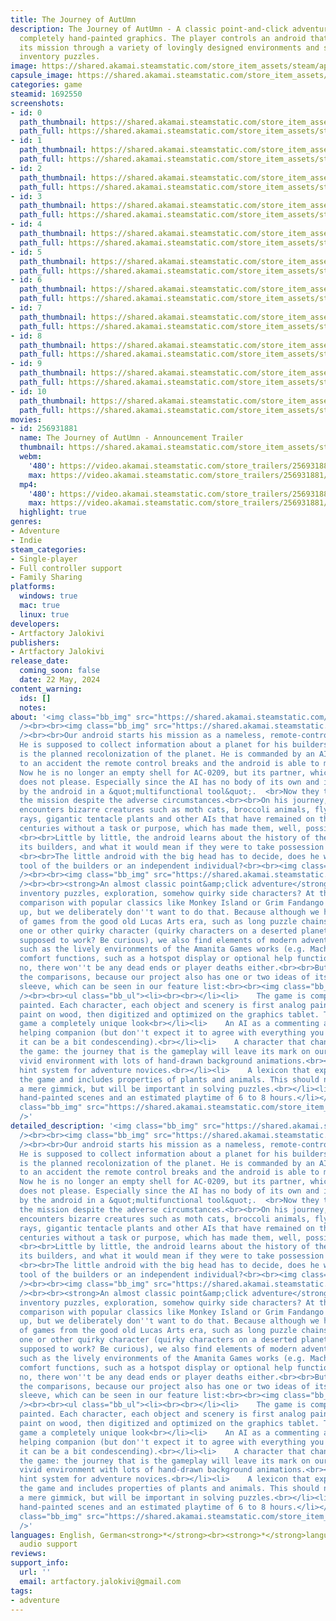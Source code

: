 ```yaml
---
title: The Journey of AutUmn
description: The Journey of AutUmn - A classic point-and-click adventure game with
  completely hand-painted graphics. The player controls an android that crashes during
  its mission through a variety of lovingly designed environments and solves classic
  inventory puzzles.
image: https://shared.akamai.steamstatic.com/store_item_assets/steam/apps/1692550/header.jpg?t=1727616847
capsule_image: https://shared.akamai.steamstatic.com/store_item_assets/steam/apps/1692550/capsule_231x87.jpg?t=1727616847
categories: game
steamid: 1692550
screenshots:
- id: 0
  path_thumbnail: https://shared.akamai.steamstatic.com/store_item_assets/steam/apps/1692550/ss_cc7ab22cb7b971670c975e1d8a5133ce0e7cbbfb.600x338.jpg?t=1727616847
  path_full: https://shared.akamai.steamstatic.com/store_item_assets/steam/apps/1692550/ss_cc7ab22cb7b971670c975e1d8a5133ce0e7cbbfb.1920x1080.jpg?t=1727616847
- id: 1
  path_thumbnail: https://shared.akamai.steamstatic.com/store_item_assets/steam/apps/1692550/ss_ba97419853760e68e55e2978e083605ed4bb9b20.600x338.jpg?t=1727616847
  path_full: https://shared.akamai.steamstatic.com/store_item_assets/steam/apps/1692550/ss_ba97419853760e68e55e2978e083605ed4bb9b20.1920x1080.jpg?t=1727616847
- id: 2
  path_thumbnail: https://shared.akamai.steamstatic.com/store_item_assets/steam/apps/1692550/ss_eee0de118168b2e2d30cb1af193b1ad5757a1889.600x338.jpg?t=1727616847
  path_full: https://shared.akamai.steamstatic.com/store_item_assets/steam/apps/1692550/ss_eee0de118168b2e2d30cb1af193b1ad5757a1889.1920x1080.jpg?t=1727616847
- id: 3
  path_thumbnail: https://shared.akamai.steamstatic.com/store_item_assets/steam/apps/1692550/ss_321dd1398a0daef32955a94b04deb05ba96fe0fb.600x338.jpg?t=1727616847
  path_full: https://shared.akamai.steamstatic.com/store_item_assets/steam/apps/1692550/ss_321dd1398a0daef32955a94b04deb05ba96fe0fb.1920x1080.jpg?t=1727616847
- id: 4
  path_thumbnail: https://shared.akamai.steamstatic.com/store_item_assets/steam/apps/1692550/ss_d735b63b666b5162c5c1086906e411239f4272f4.600x338.jpg?t=1727616847
  path_full: https://shared.akamai.steamstatic.com/store_item_assets/steam/apps/1692550/ss_d735b63b666b5162c5c1086906e411239f4272f4.1920x1080.jpg?t=1727616847
- id: 5
  path_thumbnail: https://shared.akamai.steamstatic.com/store_item_assets/steam/apps/1692550/ss_a5365c8e3d978412f923666bc7f6bcbeb8e4a06f.600x338.jpg?t=1727616847
  path_full: https://shared.akamai.steamstatic.com/store_item_assets/steam/apps/1692550/ss_a5365c8e3d978412f923666bc7f6bcbeb8e4a06f.1920x1080.jpg?t=1727616847
- id: 6
  path_thumbnail: https://shared.akamai.steamstatic.com/store_item_assets/steam/apps/1692550/ss_68b0163b52962d463b5ddee68961f445460d8564.600x338.jpg?t=1727616847
  path_full: https://shared.akamai.steamstatic.com/store_item_assets/steam/apps/1692550/ss_68b0163b52962d463b5ddee68961f445460d8564.1920x1080.jpg?t=1727616847
- id: 7
  path_thumbnail: https://shared.akamai.steamstatic.com/store_item_assets/steam/apps/1692550/ss_1a45ed1415d6164fcedeabf2c009a78ab9d75245.600x338.jpg?t=1727616847
  path_full: https://shared.akamai.steamstatic.com/store_item_assets/steam/apps/1692550/ss_1a45ed1415d6164fcedeabf2c009a78ab9d75245.1920x1080.jpg?t=1727616847
- id: 8
  path_thumbnail: https://shared.akamai.steamstatic.com/store_item_assets/steam/apps/1692550/ss_5d8d2e436c71ba095b5463017c18f30b5e1240b2.600x338.jpg?t=1727616847
  path_full: https://shared.akamai.steamstatic.com/store_item_assets/steam/apps/1692550/ss_5d8d2e436c71ba095b5463017c18f30b5e1240b2.1920x1080.jpg?t=1727616847
- id: 9
  path_thumbnail: https://shared.akamai.steamstatic.com/store_item_assets/steam/apps/1692550/ss_ed560f90f9ca0c33eb50909139d9ca9a5b3e4e38.600x338.jpg?t=1727616847
  path_full: https://shared.akamai.steamstatic.com/store_item_assets/steam/apps/1692550/ss_ed560f90f9ca0c33eb50909139d9ca9a5b3e4e38.1920x1080.jpg?t=1727616847
- id: 10
  path_thumbnail: https://shared.akamai.steamstatic.com/store_item_assets/steam/apps/1692550/ss_607e2a1d4d8d6675df76e6866127af49ed300cd6.600x338.jpg?t=1727616847
  path_full: https://shared.akamai.steamstatic.com/store_item_assets/steam/apps/1692550/ss_607e2a1d4d8d6675df76e6866127af49ed300cd6.1920x1080.jpg?t=1727616847
movies:
- id: 256931881
  name: The Journey of AutUmn - Announcement Trailer
  thumbnail: https://shared.akamai.steamstatic.com/store_item_assets/steam/apps/256931881/movie.293x165.jpg?t=1705916378
  webm:
    '480': https://video.akamai.steamstatic.com/store_trailers/256931881/movie480_vp9.webm?t=1705916378
    max: https://video.akamai.steamstatic.com/store_trailers/256931881/movie_max_vp9.webm?t=1705916378
  mp4:
    '480': https://video.akamai.steamstatic.com/store_trailers/256931881/movie480.mp4?t=1705916378
    max: https://video.akamai.steamstatic.com/store_trailers/256931881/movie_max.mp4?t=1705916378
  highlight: true
genres:
- Adventure
- Indie
steam_categories:
- Single-player
- Full controller support
- Family Sharing
platforms:
  windows: true
  mac: true
  linux: true
developers:
- Artfactory Jalokivi
publishers:
- Artfactory Jalokivi
release_date:
  coming_soon: false
  date: 22 May, 2024
content_warning:
  ids: []
  notes:
about: '<img class="bb_img" src="https://shared.akamai.steamstatic.com/store_item_assets/steam/apps/1692550/extras/Hnet-image_1__1_.gif?t=1727616847"
  /><br><br><img class="bb_img" src="https://shared.akamai.steamstatic.com/store_item_assets/steam/apps/1692550/extras/steam_story.png?t=1727616847"
  /><br><br>Our android starts his mission as a nameless, remote-controlled worker.
  He is supposed to collect information about a planet for his builders, the goal
  is the planned recolonization of the planet. He is commanded by an AI named AC-0209.<br><br>Thanks
  to an accident the remote control breaks and the android is able to make free decisions.
  Now he is no longer an empty shell for AC-0209, but its partner, which the AI absolutely
  does not please. Especially since the AI has no body of its own and is carried around
  by the android in a &quot;multifunctional tool&quot;.  <br>Now they try to complete
  the mission despite the adverse circumstances.<br><br>On his journey, the android
  encounters bizarre creatures such as moth cats, broccoli animals, flying stream
  rays, gigantic tentacle plants and other AIs that have remained on the planet for
  centuries without a task or purpose, which has made them, well, possibly a bit strange.
  <br><br>Little by little, the android learns about the history of the planet and
  its builders, and what it would mean if they were to take possession of it again.
  <br><br>The little android with the big head has to decide, does he want to be a
  tool of the builders or an independent individual?<br><br><img class="bb_img" src="https://shared.akamai.steamstatic.com/store_item_assets/steam/apps/1692550/extras/Hnet-image_2_.gif?t=1727616847"
  /><br><br><img class="bb_img" src="https://shared.akamai.steamstatic.com/store_item_assets/steam/apps/1692550/extras/steam_gameplay.png?t=1727616847"
  /><br><br><strong>An almost classic point&amp;click adventure</strong><br><br>Classic
  inventory puzzles, exploration, somehow quirky side characters? At this point, the
  comparison with popular classics like Monkey Island or Grim Fandango usually comes
  up, but we deliberately don''t want to do that. Because although we have many elements
  of games from the good old Lucas Arts era, such as long puzzle chains or even the
  one or other quirky character (quirky characters on a deserted planet, how is that
  supposed to work? Be curious), we also find elements of modern adventure games,
  such as the lively environments of the Amanita Games works (e.g. Machinarium) or
  comfort functions, such as a hotspot display or optional help functions.<br><br>And
  no, there won''t be any dead ends or player deaths either.<br><br>But enough of
  the comparisons, because our project also has one or two ideas of its own up its
  sleeve, which can be seen in our feature list:<br><br><img class="bb_img" src="https://shared.akamai.steamstatic.com/store_item_assets/steam/apps/1692550/extras/steam_features.png?t=1727616847"
  /><br><br><ul class="bb_ul"><li><br><br></li><li>    The game is completely hand
  painted. Each character, each object and scenery is first analog painted with acrylic
  paint on wood, then digitized and optimized on the graphics tablet. This gives the
  game a completely unique look<br></li><li>    An AI as a commenting and sometimes
  helping companion (but don''t expect it to agree with everything you do and sometimes
  it can be a bit condescending).<br></li><li>    A character that changes throughout
  the game: the journey that is the gameplay will leave its mark on our brave android.<br></li><li>    A
  vivid environment with lots of hand-drawn background animations.<br></li><li>    An
  hint system for adventure novices.<br></li><li>    A lexicon that expands throughout
  the game and includes properties of plants and animals. This should not serve as
  a mere gimmick, but will be important in solving puzzles.<br></li><li>    Over 60
  hand-painted scenes and an estimated playtime of 6 to 8 hours.</li></ul><br><img
  class="bb_img" src="https://shared.akamai.steamstatic.com/store_item_assets/steam/apps/1692550/extras/Webp.net-resizeimage_1_.gif?t=1727616847"
  />'
detailed_description: '<img class="bb_img" src="https://shared.akamai.steamstatic.com/store_item_assets/steam/apps/1692550/extras/Hnet-image_1__1_.gif?t=1727616847"
  /><br><br><img class="bb_img" src="https://shared.akamai.steamstatic.com/store_item_assets/steam/apps/1692550/extras/steam_story.png?t=1727616847"
  /><br><br>Our android starts his mission as a nameless, remote-controlled worker.
  He is supposed to collect information about a planet for his builders, the goal
  is the planned recolonization of the planet. He is commanded by an AI named AC-0209.<br><br>Thanks
  to an accident the remote control breaks and the android is able to make free decisions.
  Now he is no longer an empty shell for AC-0209, but its partner, which the AI absolutely
  does not please. Especially since the AI has no body of its own and is carried around
  by the android in a &quot;multifunctional tool&quot;.  <br>Now they try to complete
  the mission despite the adverse circumstances.<br><br>On his journey, the android
  encounters bizarre creatures such as moth cats, broccoli animals, flying stream
  rays, gigantic tentacle plants and other AIs that have remained on the planet for
  centuries without a task or purpose, which has made them, well, possibly a bit strange.
  <br><br>Little by little, the android learns about the history of the planet and
  its builders, and what it would mean if they were to take possession of it again.
  <br><br>The little android with the big head has to decide, does he want to be a
  tool of the builders or an independent individual?<br><br><img class="bb_img" src="https://shared.akamai.steamstatic.com/store_item_assets/steam/apps/1692550/extras/Hnet-image_2_.gif?t=1727616847"
  /><br><br><img class="bb_img" src="https://shared.akamai.steamstatic.com/store_item_assets/steam/apps/1692550/extras/steam_gameplay.png?t=1727616847"
  /><br><br><strong>An almost classic point&amp;click adventure</strong><br><br>Classic
  inventory puzzles, exploration, somehow quirky side characters? At this point, the
  comparison with popular classics like Monkey Island or Grim Fandango usually comes
  up, but we deliberately don''t want to do that. Because although we have many elements
  of games from the good old Lucas Arts era, such as long puzzle chains or even the
  one or other quirky character (quirky characters on a deserted planet, how is that
  supposed to work? Be curious), we also find elements of modern adventure games,
  such as the lively environments of the Amanita Games works (e.g. Machinarium) or
  comfort functions, such as a hotspot display or optional help functions.<br><br>And
  no, there won''t be any dead ends or player deaths either.<br><br>But enough of
  the comparisons, because our project also has one or two ideas of its own up its
  sleeve, which can be seen in our feature list:<br><br><img class="bb_img" src="https://shared.akamai.steamstatic.com/store_item_assets/steam/apps/1692550/extras/steam_features.png?t=1727616847"
  /><br><br><ul class="bb_ul"><li><br><br></li><li>    The game is completely hand
  painted. Each character, each object and scenery is first analog painted with acrylic
  paint on wood, then digitized and optimized on the graphics tablet. This gives the
  game a completely unique look<br></li><li>    An AI as a commenting and sometimes
  helping companion (but don''t expect it to agree with everything you do and sometimes
  it can be a bit condescending).<br></li><li>    A character that changes throughout
  the game: the journey that is the gameplay will leave its mark on our brave android.<br></li><li>    A
  vivid environment with lots of hand-drawn background animations.<br></li><li>    An
  hint system for adventure novices.<br></li><li>    A lexicon that expands throughout
  the game and includes properties of plants and animals. This should not serve as
  a mere gimmick, but will be important in solving puzzles.<br></li><li>    Over 60
  hand-painted scenes and an estimated playtime of 6 to 8 hours.</li></ul><br><img
  class="bb_img" src="https://shared.akamai.steamstatic.com/store_item_assets/steam/apps/1692550/extras/Webp.net-resizeimage_1_.gif?t=1727616847"
  />'
languages: English, German<strong>*</strong><br><strong>*</strong>languages with full
  audio support
reviews:
support_info:
  url: ''
  email: artfactory.jalokivi@gmail.com
tags:
- adventure
---
```

